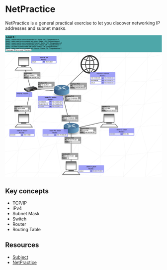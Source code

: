 # NetPractice

NetPractice is a general practical exercise to let you discover networking IP addresses and subnet masks.

<p align="center">
  <img src="./static/1.png">
</p>

## Key concepts

- TCP/IP
- IPv4
- Subnet Mask
- Switch
- Router
- Routing Table

## Resources
- [Subject](./static/net_practice.pdf)
- [NetPractice](./static/net_practice.1.5.tgz)

